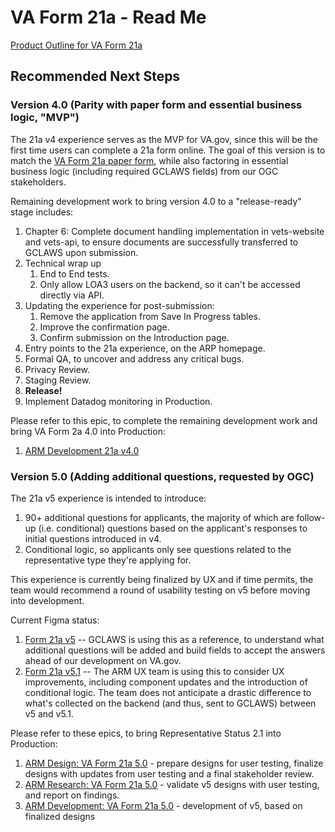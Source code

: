 # VA Form 21a - Read Me

[Product Outline for VA Form 21a](https://github.com/department-of-veterans-affairs/va.gov-team/blob/master/products/accredited-representative-facing/product-info/21a/product-outline-21a.md)

## **Recommended Next Steps**

### Version 4.0 (Parity with paper form and essential business logic, "MVP")

The 21a v4 experience serves as the MVP for VA.gov, since this will be the first time users can complete a 21a form online. The goal of this version is to match the [VA Form 21a paper form](https://www.va.gov/vaforms/va/pdf/va21a.pdf), while also factoring in essential business logic (including required GCLAWS fields) from our OGC stakeholders. 

Remaining development work to bring version 4.0 to a "release-ready" stage includes:
1. Chapter 6: Complete document handling implementation in vets-website and vets-api, to ensure documents are successfully transferred to GCLAWS upon submission.
2. Technical wrap up
   1. End to End tests.
   2. Only allow LOA3 users on the backend, so it can't be accessed directly via API.
3. Updating the experience for post-submission:
   1. Remove the application from Save In Progress tables.
   2. Improve the confirmation page.
   3. Confirm submission on the Introduction page.
4. Entry points to the 21a experience, on the ARP homepage.
5. Formal QA, to uncover and address any critical bugs.
6. Privacy Review.
7. Staging Review.
8. **Release!**
9. Implement Datadog monitoring in Production.

Please refer to this epic, to complete the remaining development work and bring VA Form 2a 4.0 into Production:
1. [ARM Development 21a v4.0](https://github.com/department-of-veterans-affairs/va.gov-team/issues/105609)

### Version 5.0 (Adding additional questions, requested by OGC) 

The 21a v5 experience is intended to introduce:
1. 90+ additional questions for applicants, the majority of which are follow-up (i.e. conditional) questions based on the applicant's responses to initial questions introduced in v4.
2. Conditional logic, so applicants only see questions related to the representative type they're applying for.

This experience is currently being finalized by UX and if time permits, the team would recommend a round of usability testing on v5 before moving into development.

Current Figma status:
1. [Form 21a v5](https://www.figma.com/design/2afIGOMII0uRI5ck1dWo1w/ARF---Form-21a---Apply-for-Accreditation--CA---Attorneys-?node-id=1026-23089&p=f&t=Gw5noDTyr2O67EmE-0) -- GCLAWS is using this as a reference, to understand what additional questions will be added and build fields to accept the answers ahead of our development on VA.gov.
2. [Form 21a v5.1](https://www.figma.com/design/2afIGOMII0uRI5ck1dWo1w/ARF---Form-21a---Apply-for-Accreditation--CA---Attorneys-?node-id=1026-23089&p=f&t=Gw5noDTyr2O67EmE-0) -- The ARM UX team is using this to consider UX improvements, including component updates and the introduction of conditional logic. The team does not anticipate a drastic difference to what's collected on the backend (and thus, sent to GCLAWS) between v5 and v5.1.

Please refer to these epics, to bring Representative Status 2.1 into Production:
1. [ARM Design: VA Form 21a 5.0](https://github.com/department-of-veterans-affairs/va.gov-team/issues/105608) - prepare designs for user testing, finalize designs with updates from user testing and a final stakeholder review.
2. [ARM Research: VA Form 21a 5.0](https://github.com/department-of-veterans-affairs/va.gov-team/issues/115974) - validate v5 designs with user testing, and report on findings.
3. [ARM Development: VA Form 21a 5.0](https://github.com/department-of-veterans-affairs/va.gov-team/issues/105610) - development of v5, based on finalized designs
